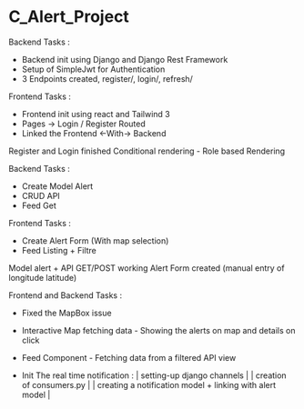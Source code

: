 # C_Alert_Project

<!-- Day 1 -->

Backend Tasks :
- Backend init using Django and Django Rest Framework
- Setup of SimpleJwt for Authentication
- 3 Endpoints created, register/, login/, refresh/


Frontend Tasks :
- Frontend init using react and Tailwind 3
- Pages -> Login / Register Routed
- Linked the Frontend <-With-> Backend



Register and Login finished
Conditional rendering - Role based Rendering


<!-- Day 2 -->

Backend Tasks : 
- Create Model Alert
- CRUD API
- Feed Get


Frontend Tasks : 
- Create Alert Form (With map selection)
- Feed Listing + Filtre



Model alert + API GET/POST working
Alert Form created (manual entry of longitude latitude)



<!-- Day 3 -->

Frontend and Backend Tasks :
- Fixed the MapBox issue
- Interactive Map fetching data - Showing the alerts on map and details on click
- Feed Component - Fetching data from a filtered API view 

- Init The real time notification :
    | setting-up django channels |
    | creation of consumers.py   |
    | creating a notification model + linking with alert model |
    

